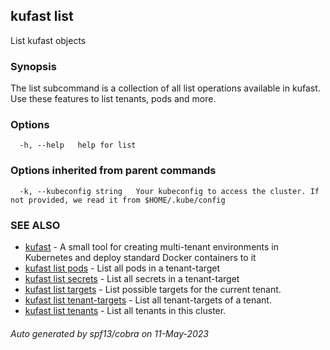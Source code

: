 ## kufast list

List kufast objects

### Synopsis

The list subcommand is a collection of all list operations available in kufast.
Use these features to list tenants, pods and more.

### Options

```
  -h, --help   help for list
```

### Options inherited from parent commands

```
  -k, --kubeconfig string   Your kubeconfig to access the cluster. If not provided, we read it from $HOME/.kube/config
```

### SEE ALSO

* [kufast](kufast.md)	 - A small tool for creating multi-tenant environments in Kubernetes and deploy standard Docker containers to it
* [kufast list pods](kufast_list_pods.md)	 - List all pods in a tenant-target
* [kufast list secrets](kufast_list_secrets.md)	 - List all secrets in a tenant-target
* [kufast list targets](kufast_list_targets.md)	 - List possible targets for the current tenant.
* [kufast list tenant-targets](kufast_list_tenant-targets.md)	 - List all tenant-targets of a tenant.
* [kufast list tenants](kufast_list_tenants.md)	 - List all tenants in this cluster.

###### Auto generated by spf13/cobra on 11-May-2023
